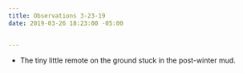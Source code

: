 ```yaml
---
title: Observations 3-23-19
date: 2019-03-26 18:23:00 -05:00


---
```


- The tiny little remote on the ground stuck in the post-winter mud.